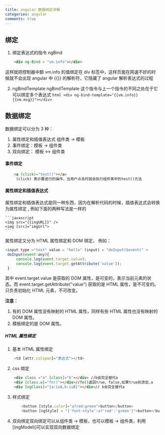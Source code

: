 ```yaml
---
title: angular 数据绑定详解
categories: angular
comments: true
---
```


## 绑定

1. 绑定表达式的指令 ngBind

```html
    <div ng-Bind = "vm.info"></div>
```

这样就把控制器中额 vm.info 的值绑定在 div 标签中，这样页面在网速不好的时候就不会出现 angular 中 &#123;&#123;&#125;&#125; 的解析符，它隐藏了 angular 解析表达式的过程

2. ngBindTemplate ngBindTemplate 这个指令与上一个指令的不同之处在于它可以绑定多个表达式 `html <div ng-bind-template="{{vm.info}}{{vm.msg}}"></div>`

<!--more-->

## 数据绑定

数据绑定可以分为 3 种：

1. 属性绑定和插值表达式 组件类 -> 模板
2. 事件绑定：模板 -> 组件类
3. 双向绑定： 模板 <-> 组件类

#### 事件绑定

```html
    <a (click)="test()"></a>
     (click) 表示要进行的操作，当用户点击时就会执行组件类中的test()方法
```

#### 属性绑定和插值表达式

属性绑定和插值表达式是同一种东西，因为在解析代码的时候，插值表达式会转换为属性绑定 , 例如下面的两种写法是一样的

    ```javascript
    <img src="{{ingURL}}" />
    <img [src]="imgUrl">
    ```

属性绑定又分为 HTML 属性绑定和 DOM 绑定， 例如：

```javascript
<input type ="text" value = "hello" (input) = "doInput($event)" >
 doInput(event:any){
     console.log(event.target.value);
     console.log(event.target.getAttribute('value'));
 }
```

其中 event.target.value 是获取的 DOM 属性，是可变的，表示当前元素的状态。而 event.target.getAttribute("value") 获取的是 HTML 属性，是不可变的。只负责初始化 HTML 元素，不可改变。

<strong>注意：</strong>

1. 有的 DOM 属性没有映射的 HTML 属性，同样有些 HTML 属性也没有映射的 DOM 属性。
2. 模板绑定的是 DOM 属性。

##### HTML 属性绑定

1. 基本 HTML 属性绑定

```javascript
    <td [attr.colspan]="表达式"></td>
```

2. css 绑定

```html
    <div class ="a" [class]="b"></div> //b会完全替代a
    <div [class.a]="fn()"></div>//fn()返回true、false,如果true则添加.a
    <div [ngClass]="{a:isA,b:isB}"></div>// b会完全替代a
```

3. 样式绑定

   ```javascript
       <button [style.color]="a?red:green">button</button>
       <button [ngStyle] = "{'font-style':a?'red':'green'}">button</button>
   ```

4. 双向绑定双向绑定可以从组件类 -> 模板，也可以模板 -> 组件类，利用[(ngModel)]可以实现双向数据绑定
